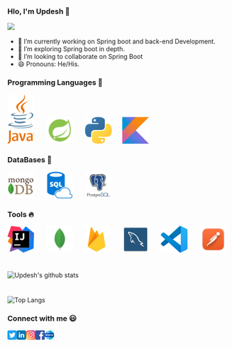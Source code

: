 

### Hlo, I'm Updesh 👋
![](https://komarev.com/ghpvc/?username=KingRovo&color=red)

- 🔭 I’m currently working on Spring boot and back-end Development.
- 🌱 I’m exploring Spring boot in depth.
- 👯 I’m looking to collaborate on Spring Boot 
- 😄 Pronouns: He/His.



### Programming Languages  :rocket:
<img src="images/Programming_languages/java.png" width=60> &nbsp;&nbsp; &nbsp;&nbsp;
<img src="images/Programming_languages/spring.png" width=60> &nbsp;&nbsp; &nbsp;&nbsp;
<img src="images/Programming_languages/1024px-Python-logo-notext.svg.png" width=60> &nbsp;&nbsp;&nbsp;&nbsp;
<img src="images/Programming_languages/kotlin_logo.jpg" width=60>&nbsp;&nbsp;&nbsp;&nbsp;


### DataBases :rocket:
<img src="images/DBs/mongo.png" width=60> &nbsp;&nbsp; &nbsp;&nbsp;
<img src="images/DBs/sql.png" width=60> &nbsp;&nbsp; &nbsp;&nbsp;
<img src="images/DBs/postgresql.png" width=60> &nbsp;&nbsp;&nbsp;&nbsp;



### Tools :fire:
<img src="images/tools/intellij-idea_logo_300x300.png"  width=60> &nbsp;&nbsp; &nbsp;&nbsp;
<img src="images/tools/mongoCom.png" width=60>&nbsp;&nbsp; &nbsp;&nbsp;
<img src="images/tools/firebase.png" width=60> &nbsp;&nbsp; &nbsp;&nbsp;
<img src="images/tools/mysql.png" width=60> &nbsp;&nbsp; &nbsp;&nbsp;
<img src="images/tools/vs_code.png" width=60> &nbsp;&nbsp; &nbsp;&nbsp;
<img src="images/tools/postman.png" width=60> 
#

![Updesh's github stats](https://github-readme-stats.vercel.app/api?username=KingRovo)
#
![Top Langs](https://github-readme-stats.vercel.app/api/top-langs/?username=KingRovo&layout=compact)


### Connect with me :smiley:
<a href="https://twitter.com/KingRovo">
  <img align="left" alt="Updesh Yadav Twitter" width="21px" src="images/connect_with_me_images/twitter.svg" />
</a>
<a href="https://www.linkedin.com/in/updesh-yadav-7486b1172/">
  <img align="left" alt="Updesh Linkedin" width="21px" src="images/connect_with_me_images/linkedin.svg" />
</a>
<a href="https://www.instagram.com/king_rovo/">
  <img align="left" alt="Updesh Instagram" width="21px" src="images/connect_with_me_images/instagram-main.svg" />
</a>
<a href="https://www.facebook.com/updesh.yadav.5074">
  <img align="left" alt="Updesh Facebook" width="21px" src="images/connect_with_me_images/facebook.svg" />
</a>
<a href="https://king-rovo.live">
  <img align="left" alt="Updesh" width="21px" src="images/connect_with_me_images/www.svg"  />
</a>
